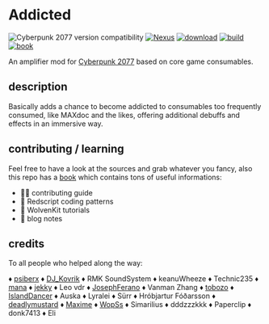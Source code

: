 # Addicted

![Cyberpunk 2077 version compatibility](https://img.shields.io/badge/Cyberpunk_2077-patch_2.11-yellow) [![Nexus](https://img.shields.io/badge/Nexus-Addicted-orange)](https://www.nexusmods.com/cyberpunk2077/mods/7480) [![download](https://img.shields.io/github/v/release/cyb3rpsych0s1s/4ddicted?display_name=tag&include_prereleases&label=Download)](https://github.com/cyb3rpsych0s1s/4ddicted/releases/latest) [![build](https://github.com/cyb3rpsych0s1s/4ddicted/actions/workflows/quality.yml/badge.svg)](https://github.com/cyb3rpsych0s1s/4ddicted/actions) [![book](https://github.com/cyb3rpsych0s1s/4ddicted/actions/workflows/pages.yml/badge.svg)](https://cyb3rpsych0s1s.github.io/4ddicted/)

An amplifier mod for [Cyberpunk 2077](https://www.cyberpunk.net/) based on core game consumables.

## description

Basically adds a chance to become addicted to consumables too frequently consumed, like MAXdoc and the likes, offering additional debuffs and effects in an immersive way.

## contributing / learning

Feel free to have a look at the sources and grab whatever you fancy,
also this repo has a [book](https://cyb3rpsych0s1s.github.io/4ddicted/) which contains tons of useful informations:

- 🧑‍💻 contributing guide
- 🔴 Redscript coding patterns
- 🐺 WolvenKit tutorials
- 📝 blog notes

## credits

To all people who helped along the way:

♦ [psiberx](https://github.com/psiberx)
♦ [DJ_Kovrik](https://github.com/djkovrik)
♦ RMK SoundSystem
♦ keanuWheeze
♦ Technic235
♦ [mana](https://github.com/manavortex)
♦ [jekky](https://github.com/jac3km4)
♦ Leo vdr
♦ [JosephFerano](https://github.com/JosephFerano)
♦ Vanman Zhang
♦ [tobozo](https://github.com/tobozo)
♦ [IslandDancer](https://github.com/IslandDancer)
♦ Auska
♦ Lyralei
♦ Sürr
♦ Hróbjartur Fóðarsson
♦ [deadlymustard](https://github.com/deadlymustard)
♦ [Maxime](https://github.com/maximegmd)
♦ [WopSs](https://github.com/WopsS)
♦ Simarilius
♦ dddzzzkkk
♦ Paperclip
♦ donk7413
♦ Eli
